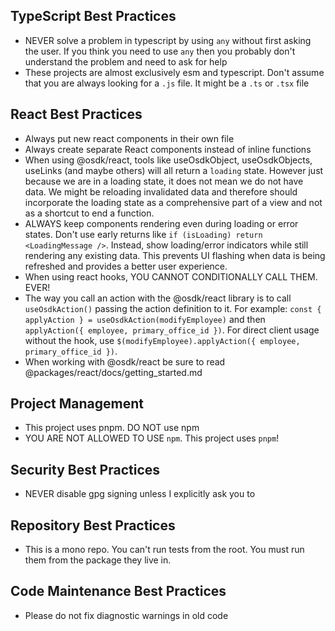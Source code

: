 ## TypeScript Best Practices

- NEVER solve a problem in typescript by using `any` without first asking the user. If you think you need to use `any` then you probably don't understand the problem and need to ask for help
- These projects are almost exclusively esm and typescript. Don't assume that you are always looking for a `.js` file. It might be a `.ts` or `.tsx` file

## React Best Practices

- Always put new react components in their own file
- Always create separate React components instead of inline functions
- When using @osdk/react, tools like useOsdkObject, useOsdkObjects, useLinks (and maybe others) will all return a `loading` state. However just because we are in a loading state, it does not mean we do not have data. We might be reloading invalidated data and therefore should incorporate the loading state as a comprehensive part of a view and not as a shortcut to end a function.
- ALWAYS keep components rendering even during loading or error states. Don't use early returns like `if (isLoading) return <LoadingMessage />`. Instead, show loading/error indicators while still rendering any existing data. This prevents UI flashing when data is being refreshed and provides a better user experience.
- When using react hooks, YOU CANNOT CONDITIONALLY CALL THEM. EVER!
- The way you call an action with the @osdk/react library is to call `useOsdkAction()` passing the action definition to it. For example: `const { applyAction } = useOsdkAction(modifyEmployee)` and then `applyAction({ employee, primary_office_id })`. For direct client usage without the hook, use `$(modifyEmployee).applyAction({ employee, primary_office_id })`.
- When working with @osdk/react be sure to read @packages/react/docs/getting_started.md 

## Project Management

- This project uses pnpm. DO NOT use npm
- YOU ARE NOT ALLOWED TO USE `npm`. This project uses `pnpm`!

## Security Best Practices

- NEVER disable gpg signing unless I explicitly ask you to

## Repository Best Practices

- This is a mono repo. You can't run tests from the root. You must run them from the package they live in.

## Code Maintenance Best Practices

- Please do not fix diagnostic warnings in old code